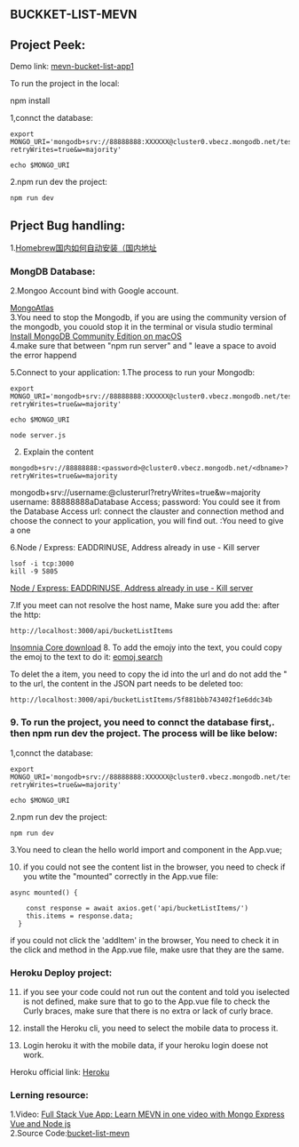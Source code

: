 ## BUCKKET-LIST-MEVN 
## Project Peek:
Demo link: [mevn-bucket-list-app1](https://mevn-bucket-list-app1.herokuapp.com/)

To run the project in the local:

npm install 

1,connct the database:  
```
export MONGO_URI='mongodb+srv://88888888:XXXXXX@cluster0.vbecz.mongodb.net/test?retryWrites=true&w=majority'

echo $MONGO_URI
```
2.npm run dev the project:
```
npm run dev
```

## Prject Bug  handling:

1.[Homebrew国内如何自动安装（国内地址](https://zhuanlan.zhihu.com/p/111014448)  

### MongDB Database:
2.Mongoo Account bind with Google account.

[MongoAtlas](https://cloud.mongodb.com/v2/5f8737ed76b45308cd24df78#security/database/roles)  
3.You need to stop the Mongodb, if you are using the community version of the mongodb, you couold stop it in the terminal or visula studio terminal  
[Install MongoDB Community Edition on macOS](https://docs.mongodb.com/manual/tutorial/install-mongodb-on-os-x/)  
4.make sure that between "npm run server" and \" leave a space to avoid the error happend  

5.Connect to your application: 
1.The process to run your Mongodb:  
```
export MONGO_URI='mongodb+srv://88888888:XXXXXX@cluster0.vbecz.mongodb.net/test?retryWrites=true&w=majority'

echo $MONGO_URI

node server.js
```

2. Explain the content
```
mongodb+srv://88888888:<password>@cluster0.vbecz.mongodb.net/<dbname>?retryWrites=true&w=majority
```
mongodb+srv://username:<password>@clusterurl<dbname>?retryWrites=true&w=majority
username: 88888888aDatabase Access;
password: You could see it from the Database Access
url: connect the clauster and connection method and choose the connect to your application, you will find out.
<dbname>:You need to give a one

6.Node / Express: EADDRINUSE, Address already in use - Kill server
```
lsof -i tcp:3000
kill -9 5805
```
[Node / Express: EADDRINUSE, Address already in use - Kill server](https://stackoverflow.com/questions/4075287/node-express-eaddrinuse-address-already-in-use-kill-server)

7.If you meet can not resolve the host name, Make sure you add the: after the http:
```
http://localhost:3000/api/bucketListItems
```
[Insomnia Core download](https://insomnia.rest/download/#mac)
8. To add the emojy into the text, you could copy the emoj to the text to do it:
[eomoj search](https://getemoji.com/#food-drink)  

To delet the a item, you need to copy the id into the url and do not add the " to the url, the content in the JSON part needs to 
be deleted too:
```
http://localhost:3000/api/bucketListItems/5f881bbb743402f1e6ddc34b
```
### 9. To run the project, you need to connct the database first,. then npm run dev the project. The process will be like below:
1,connct the database:  
```
export MONGO_URI='mongodb+srv://88888888:XXXXXX@cluster0.vbecz.mongodb.net/test?retryWrites=true&w=majority'

echo $MONGO_URI
```
2.npm run dev the project:
```
npm run dev
```
3.You need to clean the hello world import and component in the App.vue;  

10. if you could not see the content list in the browser, you need to check if you wtite the "mounted" correctly in the App.vue file:
```
async mounted() {

    const response = await axios.get('api/bucketListItems/')
    this.items = response.data;
  }
```

if you could not click the 'addItem' in the browser, You need to check it in the click and method in the App.vue file, make usre that they are the same.

### Heroku Deploy project:  
11. if you see your code could not run out the content and told you iselected is not defined, make sure that to go to the App.vue file to check the Curly braces, make sure that there is no extra or lack of curly brace.  

12. install the Heroku cli, you need to select the mobile data to process it.  

13. Login heroku it with the mobile data, if your heroku login doese not work.   

Heroku official link: [Heroku](https://dashboard.heroku.com/)

### Lerning resource:
1.Video: [Full Stack Vue App: Learn MEVN in one video with Mongo Express Vue and Node js](https://www.youtube.com/watch?v=vr6O-IYebXA&list=PLul9aZOSt5CPetBw-Nl_6PzdgG-bBYL75&index=3&t=137s&ab_channel=EstebanCodes)  
2.Source Code:[bucket-list-mevn](https://github.com/3stbn/bucket-list-mevn/pulls)  